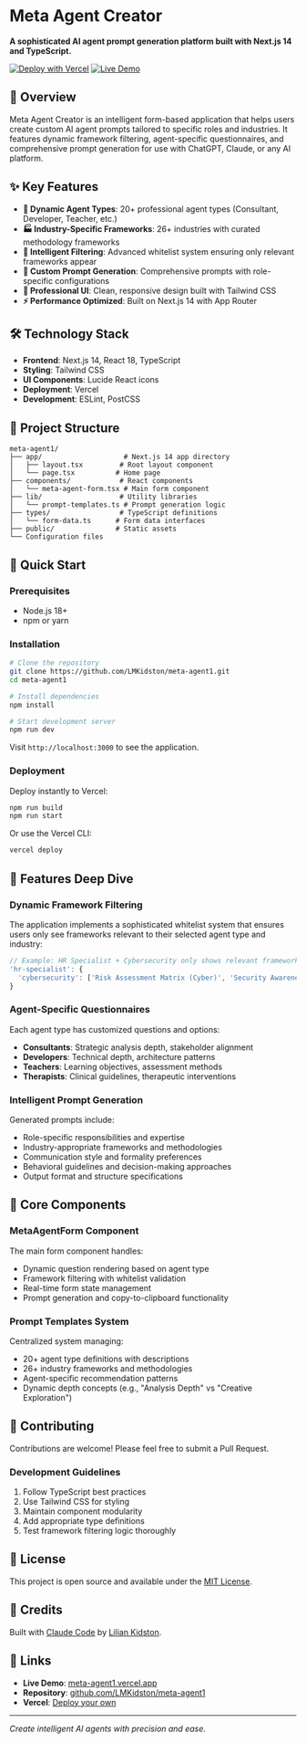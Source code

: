 # Meta Agent Creator

**A sophisticated AI agent prompt generation platform built with Next.js 14 and TypeScript.**

[![Deploy with Vercel](https://vercel.com/button)](https://vercel.com/new/clone?repository-url=https%3A%2F%2Fgithub.com%2FLMKidston%2Fmeta-agent1)
[![Live Demo](https://img.shields.io/badge/demo-live-green)](https://meta-agent1.vercel.app)

## 🚀 Overview

Meta Agent Creator is an intelligent form-based application that helps users create custom AI agent prompts tailored to specific roles and industries. It features dynamic framework filtering, agent-specific questionnaires, and comprehensive prompt generation for use with ChatGPT, Claude, or any AI platform.

## ✨ Key Features

- **🎯 Dynamic Agent Types**: 20+ professional agent types (Consultant, Developer, Teacher, etc.)
- **🏭 Industry-Specific Frameworks**: 26+ industries with curated methodology frameworks
- **🧠 Intelligent Filtering**: Advanced whitelist system ensuring only relevant frameworks appear
- **📝 Custom Prompt Generation**: Comprehensive prompts with role-specific configurations
- **🎨 Professional UI**: Clean, responsive design built with Tailwind CSS
- **⚡ Performance Optimized**: Built on Next.js 14 with App Router

## 🛠 Technology Stack

- **Frontend**: Next.js 14, React 18, TypeScript
- **Styling**: Tailwind CSS
- **UI Components**: Lucide React icons
- **Deployment**: Vercel
- **Development**: ESLint, PostCSS

## 📁 Project Structure

```
meta-agent1/
├── app/                    # Next.js 14 app directory
│   ├── layout.tsx         # Root layout component
│   └── page.tsx          # Home page
├── components/            # React components
│   └── meta-agent-form.tsx # Main form component
├── lib/                   # Utility libraries
│   └── prompt-templates.ts # Prompt generation logic
├── types/                 # TypeScript definitions
│   └── form-data.ts      # Form data interfaces
├── public/               # Static assets
└── Configuration files
```

## 🚀 Quick Start

### Prerequisites

- Node.js 18+ 
- npm or yarn

### Installation

```bash
# Clone the repository
git clone https://github.com/LMKidston/meta-agent1.git
cd meta-agent1

# Install dependencies
npm install

# Start development server
npm run dev
```

Visit `http://localhost:3000` to see the application.

### Deployment

Deploy instantly to Vercel:

```bash
npm run build
npm run start
```

Or use the Vercel CLI:

```bash
vercel deploy
```

## 🎨 Features Deep Dive

### Dynamic Framework Filtering

The application implements a sophisticated whitelist system that ensures users only see frameworks relevant to their selected agent type and industry:

```typescript
// Example: HR Specialist + Cybersecurity only shows relevant frameworks
'hr-specialist': {
  'cybersecurity': ['Risk Assessment Matrix (Cyber)', 'Security Awareness Training']
}
```

### Agent-Specific Questionnaires

Each agent type has customized questions and options:

- **Consultants**: Strategic analysis depth, stakeholder alignment
- **Developers**: Technical depth, architecture patterns  
- **Teachers**: Learning objectives, assessment methods
- **Therapists**: Clinical guidelines, therapeutic interventions

### Intelligent Prompt Generation

Generated prompts include:

- Role-specific responsibilities and expertise
- Industry-appropriate frameworks and methodologies  
- Communication style and formality preferences
- Behavioral guidelines and decision-making approaches
- Output format and structure specifications

## 🧩 Core Components

### MetaAgentForm Component

The main form component handles:
- Dynamic question rendering based on agent type
- Framework filtering with whitelist validation
- Real-time form state management
- Prompt generation and copy-to-clipboard functionality

### Prompt Templates System

Centralized system managing:
- 20+ agent type definitions with descriptions
- 26+ industry frameworks and methodologies
- Agent-specific recommendation patterns
- Dynamic depth concepts (e.g., "Analysis Depth" vs "Creative Exploration")

## 🤝 Contributing

Contributions are welcome! Please feel free to submit a Pull Request.

### Development Guidelines

1. Follow TypeScript best practices
2. Use Tailwind CSS for styling
3. Maintain component modularity
4. Add appropriate type definitions
5. Test framework filtering logic thoroughly

## 📄 License

This project is open source and available under the [MIT License](LICENSE).

## 🙏 Credits

Built with [Claude Code](https://claude.ai/code) by [Lilian Kidston](https://github.com/LMKidston).

## 🔗 Links

- **Live Demo**: [meta-agent1.vercel.app](https://meta-agent1.vercel.app)
- **Repository**: [github.com/LMKidston/meta-agent1](https://github.com/LMKidston/meta-agent1)
- **Vercel**: [Deploy your own](https://vercel.com/new/clone?repository-url=https%3A%2F%2Fgithub.com%2FLMKidston%2Fmeta-agent1)

---

*Create intelligent AI agents with precision and ease.*